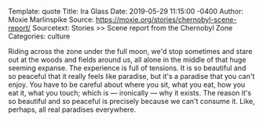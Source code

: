 Template: quote
Title: Ira Glass
Date:   2019-05-29 11:15:00 -0400
Author: Moxie Marlinspike
Source: https://moxie.org/stories/chernobyl-scene-report/
Sourcetext: Stories >> Scene report from the Chernobyl Zone
Categories: culture

Riding across the zone under the full moon, we'd stop sometimes and stare out at the woods and fields around us, all alone in the middle of that huge seeming expanse. 
The experience is full of tensions. 
It is so beautiful and so peaceful that it really feels like paradise, but it's a paradise that you can't enjoy. 
You have to be careful about where you sit, what you eat, how you eat it, what you touch; which is — ironically — why it exists. 
The reason it's so beautiful and so peaceful is precisely because we can't consume it. 
Like, perhaps, all real paradises everywhere.